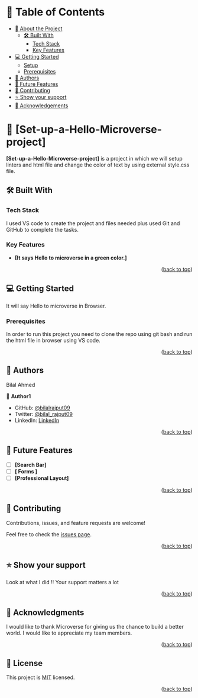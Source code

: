 <a name="readme-top"></a>

# 📗 Table of Contents

- [📖 About the Project](#about-project)
  - [🛠 Built With](#built-with)
    - [Tech Stack](#tech-stack)
    - [Key Features](#key-features)
- [💻 Getting Started](#getting-started)
  - [Setup](#setup)
  - [Prerequisites](#prerequisites)
- [👥 Authors](#authors)
- [🔭 Future Features](#future-features)
- [🤝 Contributing](#contributing)
- [⭐️ Show your support](#support)
- [🙏 Acknowledgements](#acknowledgements)

# 📖 [Set-up-a-Hello-Microverse-project] <a name="about-project"></a>

**[Set-up-a-Hello-Microverse-project]** is a project in which we will setup linters and html file and change the color of text by using external style.css file.

## 🛠 Built With <a name="built-with"></a>

### Tech Stack <a name="tech-stack"></a>

I used VS code to create the project and files needed plus used Git and GitHub to complete the tasks.

### Key Features <a name="key-features"></a>

- **[It says Hello to microverse in a green color.]**

<p align="right">(<a href="#readme-top">back to top</a>)</p>

## 💻 Getting Started <a name="getting-started"></a>

It will say Hello to microverse in Browser.

### Prerequisites

In order to run this project you need to clone the repo using git bash and run the html file in browser using VS code.

<p align="right">(<a href="#readme-top">back to top</a>)</p>

## 👥 Authors <a name="authors"></a>

Bilal Ahmed

👤 **Author1**

- GitHub: [@bilalrajput09](https://github.com/bilalrajput09)
- Twitter: [@bilal_rajput09](https://twitter.com/bilal_rajput09)
- LinkedIn: [LinkedIn](https://www.linkedin.com/in/bilal-ahmed-18b12019a/)

<p align="right">(<a href="#readme-top">back to top</a>)</p>

## 🔭 Future Features <a name="future-features"></a>

- [ ] **[Search Bar]**
- [ ] **[ Forms ]**
- [ ] **[Professional Layout]**

<p align="right">(<a href="#readme-top">back to top</a>)</p>

## 🤝 Contributing <a name="contributing"></a>

Contributions, issues, and feature requests are welcome!

Feel free to check the [issues page](../../issues/).

<p align="right">(<a href="#readme-top">back to top</a>)</p>

## ⭐️ Show your support <a name="support"></a>

Look at what I did !! Your support matters a lot

<p align="right">(<a href="#readme-top">back to top</a>)</p>

## 🙏 Acknowledgments <a name="acknowledgements"></a>

I would like to thank Microverse for giving us the chance to build a better world.
I would like to appreciate my team members.

<p align="right">(<a href="#readme-top">back to top</a>)</p>
<!-- LICENSE -->

## 📝 License <a name="license"></a>

This project is [MIT](C:\Users\HP\Set-Up-Hello-Microverse-Project\License) licensed.

<p align="right">(<a href="#readme-top">back to top</a>)</p>
